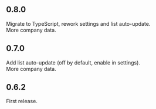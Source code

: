 ## 0.8.0
Migrate to TypeScript, rework settings and list auto-update.  
More company data.

## 0.7.0
Add list auto-update (off by default, enable in settings).  
More company data.

## 0.6.2
First release.
